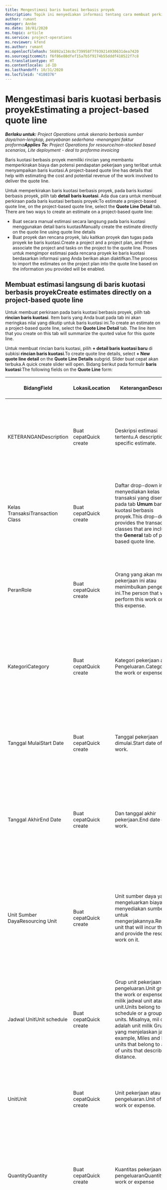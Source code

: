 ```yaml
---
title: Mengestimasi baris kuotasi berbasis proyek
description: Topik ini menyediakan informasi tentang cara membuat perkiraan pada baris kuotasi berbasis proyek.
author: rumant
manager: Annbe
ms.date: 10/01/2020
ms.topic: article
ms.service: project-operations
ms.reviewer: kfend
ms.author: rumant
ms.openlocfilehash: 56892a134c0c739958f7f939214930631dea7420
ms.sourcegitcommit: f6f86e80dfef15a7b5f9174b55dddf410522f7c8
ms.translationtype: HT
ms.contentlocale: id-ID
ms.lasthandoff: 10/31/2020
ms.locfileid: "4180376"
---
```

# <a name="estimating-a-project-based-quote-line"></a><span data-ttu-id="394fa-103">Mengestimasi baris kuotasi berbasis proyek</span><span class="sxs-lookup"><span data-stu-id="394fa-103">Estimating a project-based quote line</span></span>

<span data-ttu-id="394fa-104">_**Berlaku untuk:** Project Operations untuk skenario berbasis sumber daya/non-lengkap, penyebaran sederhana -menangani faktur proforma_</span><span class="sxs-lookup"><span data-stu-id="394fa-104">_**Applies To:** Project Operations for resource/non-stocked based scenarios, Lite deployment - deal to proforma invoicing_</span></span>

<span data-ttu-id="394fa-105">Baris kuotasi berbasis proyek memiliki rincian yang membantu memperkirakan biaya dan potensi pendapatan pekerjaan yang terlibat untuk menyampaikan baris kuotasi.</span><span class="sxs-lookup"><span data-stu-id="394fa-105">A project-based quote line has details that help with estimating the cost and potential revenue of the work involved to deliver the quote line.</span></span>

<span data-ttu-id="394fa-106">Untuk memperkirakan baris kuotasi berbasis proyek, pada baris kuotasi berbasis proyek, pilih tab **detail baris kuotasi**. Ada dua cara untuk membuat perkiraan pada baris kuotasi berbasis proyek:</span><span class="sxs-lookup"><span data-stu-id="394fa-106">To estimate a project-based quote line, on the project-based quote line, select the **Quote Line Detail** tab. There are two ways to create an estimate on a project-based quote line:</span></span>

- <span data-ttu-id="394fa-107">Buat secara manual estimasi secara langsung pada baris kuotasi menggunakan detail baris kuotasi</span><span class="sxs-lookup"><span data-stu-id="394fa-107">Manually create the estimate directly on the quote line using quote line details</span></span> 
- <span data-ttu-id="394fa-108">Buat proyek dan rencana proyek, lalu kaitkan proyek dan tugas pada proyek ke baris kuotasi.</span><span class="sxs-lookup"><span data-stu-id="394fa-108">Create a project and a project plan, and then associate the project and tasks on the project to the quote line.</span></span> <span data-ttu-id="394fa-109">Proses untuk mengimpor estimasi pada rencana proyek ke baris kuotasi berdasarkan informasi yang Anda berikan akan diaktifkan.</span><span class="sxs-lookup"><span data-stu-id="394fa-109">The process to import the estimates on the project plan into the quote line based on the information you provided will be enabled.</span></span>

## <a name="create-estimates-directly-on-a-project-based-quote-line"></a><span data-ttu-id="394fa-110">Membuat estimasi langsung di baris kuotasi berbasis proyek</span><span class="sxs-lookup"><span data-stu-id="394fa-110">Create estimates directly on a project-based quote line</span></span>

<span data-ttu-id="394fa-111">Untuk membuat perkiraan pada baris kuotasi berbasis proyek, pilih tab **rincian baris kuotasi**. Item baris yang Anda buat pada tab ini akan meringkas nilai yang dikutip untuk baris kuotasi ini.</span><span class="sxs-lookup"><span data-stu-id="394fa-111">To create an estimate on a project-based quote line, select the **Quote Line Detail** tab. The line item that you create on this tab will summarize the quoted value for this quote line.</span></span> 

<span data-ttu-id="394fa-112">Untuk membuat rincian baris kuotasi, pilih **+ detail baris kuotasi baru** di subkisi **rincian baris kuotasi**.</span><span class="sxs-lookup"><span data-stu-id="394fa-112">To create quote line details, select **+ New quote line detail** on the **Quote Line Details** subgrid.</span></span> <span data-ttu-id="394fa-113">Slider buat cepat akan terbuka.</span><span class="sxs-lookup"><span data-stu-id="394fa-113">A quick create slider will open.</span></span> <span data-ttu-id="394fa-114">Bidang berikut pada formulir **baris kuotasi**:</span><span class="sxs-lookup"><span data-stu-id="394fa-114">The following fields on the **Quote Line** form:</span></span>

| <span data-ttu-id="394fa-115">**Bidang**</span><span class="sxs-lookup"><span data-stu-id="394fa-115">**Field**</span></span> | <span data-ttu-id="394fa-116">**Lokasi**</span><span class="sxs-lookup"><span data-stu-id="394fa-116">**Location**</span></span> | <span data-ttu-id="394fa-117">**Keterangan**</span><span class="sxs-lookup"><span data-stu-id="394fa-117">**Description**</span></span> | <span data-ttu-id="394fa-118">**Dampak hilir**</span><span class="sxs-lookup"><span data-stu-id="394fa-118">**Downstream impact**</span></span> |
| --- | --- | --- | --- |
| <span data-ttu-id="394fa-119">KETERANGAN</span><span class="sxs-lookup"><span data-stu-id="394fa-119">Description</span></span> | <span data-ttu-id="394fa-120">Buat cepat</span><span class="sxs-lookup"><span data-stu-id="394fa-120">Quick create</span></span> | <span data-ttu-id="394fa-121">Deskripsi estimasi tertentu.</span><span class="sxs-lookup"><span data-stu-id="394fa-121">A description of the specific estimate.</span></span> | <span data-ttu-id="394fa-122">Bidang ini default untuk detail baris kuotasi terkait untuk biaya yang dibuat secara otomatis.</span><span class="sxs-lookup"><span data-stu-id="394fa-122">This field defaults to the related quote line detail for cost that is automatically created.</span></span> |
| <span data-ttu-id="394fa-123">Kelas Transaksi</span><span class="sxs-lookup"><span data-stu-id="394fa-123">Transaction Class</span></span> | <span data-ttu-id="394fa-124">Buat cepat</span><span class="sxs-lookup"><span data-stu-id="394fa-124">Quick create</span></span> | <span data-ttu-id="394fa-125">Daftar drop-down ini menyediakan kelas transaksi yang disertakan pada tab **Umum** baris kuotasi berbasis proyek.</span><span class="sxs-lookup"><span data-stu-id="394fa-125">This drop-down list provides the transaction classes that are included on the **General** tab of project-based quote line.</span></span>  | <span data-ttu-id="394fa-126">Bidang ini default untuk detail baris kuotasi terkait untuk biaya yang dibuat secara otomatis.</span><span class="sxs-lookup"><span data-stu-id="394fa-126">This field defaults to the related quote line detail for cost that is automatically created.</span></span> |
| <span data-ttu-id="394fa-127">Peran</span><span class="sxs-lookup"><span data-stu-id="394fa-127">Role</span></span> | <span data-ttu-id="394fa-128">Buat cepat</span><span class="sxs-lookup"><span data-stu-id="394fa-128">Quick create</span></span> | <span data-ttu-id="394fa-129">Orang yang akan melakukan pekerjaan ini atau menimbulkan pengeluaran ini.</span><span class="sxs-lookup"><span data-stu-id="394fa-129">The person that will perform this work or incur this expense.</span></span> | <span data-ttu-id="394fa-130">Bidang ini default untuk detail baris kuotasi terkait untuk biaya yang dibuat secara otomatis.</span><span class="sxs-lookup"><span data-stu-id="394fa-130">This field defaults to the related quote line detail for cost that is automatically created.</span></span> |
| <span data-ttu-id="394fa-131">Kategori</span><span class="sxs-lookup"><span data-stu-id="394fa-131">Category</span></span> | <span data-ttu-id="394fa-132">Buat cepat</span><span class="sxs-lookup"><span data-stu-id="394fa-132">Quick create</span></span> | <span data-ttu-id="394fa-133">Kategori pekerjaan atau Pengeluaran.</span><span class="sxs-lookup"><span data-stu-id="394fa-133">Category of the work or expense.</span></span> | <span data-ttu-id="394fa-134">Bidang ini default untuk detail baris kuotasi terkait untuk biaya yang dibuat secara otomatis.</span><span class="sxs-lookup"><span data-stu-id="394fa-134">This field defaults to the related quote line detail for cost that is automatically created.</span></span> |
| <span data-ttu-id="394fa-135">Tanggal Mulai</span><span class="sxs-lookup"><span data-stu-id="394fa-135">Start Date</span></span> | <span data-ttu-id="394fa-136">Buat cepat</span><span class="sxs-lookup"><span data-stu-id="394fa-136">Quick create</span></span> | <span data-ttu-id="394fa-137">Tanggal pekerjaan dimulai.</span><span class="sxs-lookup"><span data-stu-id="394fa-137">Start date of the work.</span></span> | <span data-ttu-id="394fa-138">Bidang ini default untuk detail baris kuotasi terkait untuk biaya yang dibuat secara otomatis.</span><span class="sxs-lookup"><span data-stu-id="394fa-138">This field defaults to the related quote line detail for cost that is automatically created.</span></span> |
| <span data-ttu-id="394fa-139">Tanggal Akhir</span><span class="sxs-lookup"><span data-stu-id="394fa-139">End Date</span></span> | <span data-ttu-id="394fa-140">Buat cepat</span><span class="sxs-lookup"><span data-stu-id="394fa-140">Quick create</span></span> | <span data-ttu-id="394fa-141">Dan tanggal akhir pekerjaan.</span><span class="sxs-lookup"><span data-stu-id="394fa-141">End date of the work.</span></span> | <span data-ttu-id="394fa-142">Bidang ini default untuk detail baris kuotasi terkait untuk biaya yang dibuat secara otomatis.</span><span class="sxs-lookup"><span data-stu-id="394fa-142">This field defaults to the related quote line detail for cost that is automatically created.</span></span> |
| <span data-ttu-id="394fa-143">Unit Sumber Daya</span><span class="sxs-lookup"><span data-stu-id="394fa-143">Resourcing Unit</span></span> | <span data-ttu-id="394fa-144">Buat cepat</span><span class="sxs-lookup"><span data-stu-id="394fa-144">Quick create</span></span> | <span data-ttu-id="394fa-145">Unit sumber daya yang akan mengeluarkan biaya ini dan menyediakan sumber daya untuk mengerjakannya.</span><span class="sxs-lookup"><span data-stu-id="394fa-145">Resourcing unit that will incur this cost and provide the resource to work on it.</span></span> | <span data-ttu-id="394fa-146">Bidang ini default untuk detail baris kuotasi terkait untuk biaya yang dibuat secara otomatis.</span><span class="sxs-lookup"><span data-stu-id="394fa-146">This field defaults to the related quote line detail for cost that is automatically created.</span></span> <span data-ttu-id="394fa-147">Bidang ini juga digunakan dalam pengambilan harga biaya.</span><span class="sxs-lookup"><span data-stu-id="394fa-147">This field is also used in cost price retrieval.</span></span> |
| <span data-ttu-id="394fa-148">Jadwal Unit</span><span class="sxs-lookup"><span data-stu-id="394fa-148">Unit schedule</span></span> | <span data-ttu-id="394fa-149">Buat cepat</span><span class="sxs-lookup"><span data-stu-id="394fa-149">Quick create</span></span> | <span data-ttu-id="394fa-150">Grup unit pekerjaan atau pengeluaran.</span><span class="sxs-lookup"><span data-stu-id="394fa-150">Unit group of the work or expense.</span></span> <span data-ttu-id="394fa-151">Unit milik jadwal unit atau grup unit.</span><span class="sxs-lookup"><span data-stu-id="394fa-151">Units belong to a unit schedule or a group of units.</span></span> <span data-ttu-id="394fa-152">Misalnya, mil dan km adalah unit milik Grup unit yang menjelaskan jarak.</span><span class="sxs-lookup"><span data-stu-id="394fa-152">For example, Miles and KMs are units that belong to a group of units that describes distance.</span></span> | <span data-ttu-id="394fa-153">Bidang ini default untuk detail baris kuotasi terkait untuk biaya yang dibuat secara otomatis.</span><span class="sxs-lookup"><span data-stu-id="394fa-153">This field defaults to the related quote line detail for cost that is automatically created.</span></span> |
| <span data-ttu-id="394fa-154">Unit</span><span class="sxs-lookup"><span data-stu-id="394fa-154">Unit</span></span> | <span data-ttu-id="394fa-155">Buat cepat</span><span class="sxs-lookup"><span data-stu-id="394fa-155">Quick create</span></span> | <span data-ttu-id="394fa-156">Unit pekerjaan atau pengeluaran.</span><span class="sxs-lookup"><span data-stu-id="394fa-156">Unit of the work or expense.</span></span> | <span data-ttu-id="394fa-157">Bidang ini default untuk detail baris kuotasi terkait untuk biaya yang dibuat secara otomatis.</span><span class="sxs-lookup"><span data-stu-id="394fa-157">This field defaults to the related quote line detail for cost that is automatically created.</span></span> |
| <span data-ttu-id="394fa-158">Quantity</span><span class="sxs-lookup"><span data-stu-id="394fa-158">Quantity</span></span> | <span data-ttu-id="394fa-159">Buat cepat</span><span class="sxs-lookup"><span data-stu-id="394fa-159">Quick create</span></span> | <span data-ttu-id="394fa-160">Kuantitas pekerjaan atau pengeluaran</span><span class="sxs-lookup"><span data-stu-id="394fa-160">Quantity of work or expense</span></span> | <span data-ttu-id="394fa-161">Bidang ini default untuk detail baris kuotasi terkait untuk biaya yang dibuat secara otomatis.</span><span class="sxs-lookup"><span data-stu-id="394fa-161">This field defaults to the related quote line detail for cost that is automatically created.</span></span> |
| <span data-ttu-id="394fa-162">Harga unit</span><span class="sxs-lookup"><span data-stu-id="394fa-162">Unit price</span></span> | <span data-ttu-id="394fa-163">Buat cepat</span><span class="sxs-lookup"><span data-stu-id="394fa-163">Quick create</span></span> | <span data-ttu-id="394fa-164">Tarif tagihan peran yang melakukan pekerjaan atau harga penjualan dari kategori pengeluaran.</span><span class="sxs-lookup"><span data-stu-id="394fa-164">Bill rate of the role that is performing the work or the Sales price of the expense category.</span></span> <span data-ttu-id="394fa-165">Bidang ini default untuk waktu berdasarkan kombinasi peran dan sumber daya pada daftar harga proyek yang efektif untuk tanggal mulai.</span><span class="sxs-lookup"><span data-stu-id="394fa-165">This field defaults for Time based on the role and resourcing unit combination on the project price list that is effective for the start date.</span></span> <span data-ttu-id="394fa-166">Untuk pengeluaran, bidang ini default dari konfigurasi harga untuk kategori transaksi dalam daftar harga proyek yang efektif untuk tanggal mulai.</span><span class="sxs-lookup"><span data-stu-id="394fa-166">For expenses, this field defaults from the price setup for the transaction category in the project price list that is effective for the start date.</span></span> <span data-ttu-id="394fa-167">Jika metode harga untuk kategori transaksi bukan harga per unit, tidak ada default, dan bidang ini akan dibiarkan kosong.</span><span class="sxs-lookup"><span data-stu-id="394fa-167">If the pricing method for the transaction category is not price-per-unit, there is no default, and this field is left blank.</span></span> | <span data-ttu-id="394fa-168">Tarif biaya peran yang melakukan pekerjaan atau biaya per unit dari kategori pengeluaran.</span><span class="sxs-lookup"><span data-stu-id="394fa-168">Cost rate of the role that is performing the work or the cost-per-unit of the expense category.</span></span> <span data-ttu-id="394fa-169">Bidang ini default untuk waktu berdasarkan kombinasi peran dan sumber daya pada harga unit kontrak daftar harga kuotasi yang efektif untuk tanggal mulai.</span><span class="sxs-lookup"><span data-stu-id="394fa-169">This field defaults for Time based on the role and resourcing unit combination on the price of the Contracting unit of the Quote price list that is effective for the start date.</span></span> <span data-ttu-id="394fa-170">Untuk pengeluaran, bidang ini default dari konfigurasi harga untuk kategori transaksi dalam daftar harga biaya unit kontrak yang efektif untuk tanggal mulai.</span><span class="sxs-lookup"><span data-stu-id="394fa-170">For expenses, this field defaults from the price setup for the transaction category in the cost price list of Contracting unit that is effective for the start date.</span></span> <span data-ttu-id="394fa-171">Jika metode harga untuk kategori transaksi bukan harga per unit, tidak ada default, dan bidang ini akan dibiarkan kosong.</span><span class="sxs-lookup"><span data-stu-id="394fa-171">If the pricing method for the transaction category is not price-per-unit, there is no default and this field is left blank.</span></span> |
| <span data-ttu-id="394fa-172">Perkiraan Pajak</span><span class="sxs-lookup"><span data-stu-id="394fa-172">Estimated Tax</span></span> | <span data-ttu-id="394fa-173">Buat cepat</span><span class="sxs-lookup"><span data-stu-id="394fa-173">Quick create</span></span> | <span data-ttu-id="394fa-174">Anda dapat memasukkan perkiraan pajak untuk pekerjaan atau pengeluaran ini secara manual.</span><span class="sxs-lookup"><span data-stu-id="394fa-174">You can manually enter the estimated tax for this work or expense.</span></span> | <span data-ttu-id="394fa-175">Tidak ada dampak hilir dari bidang ini.</span><span class="sxs-lookup"><span data-stu-id="394fa-175">There is no downstream impact of this field.</span></span> |
| <span data-ttu-id="394fa-176">Jumlah</span><span class="sxs-lookup"><span data-stu-id="394fa-176">Amount</span></span> | <span data-ttu-id="394fa-177">Buat cepat</span><span class="sxs-lookup"><span data-stu-id="394fa-177">Quick create</span></span> | <span data-ttu-id="394fa-178">Anda dapat secara manual memasukkan informasi ke bidang ini jika bidang **kuantitas** dan **harga** dibiarkan kosong.</span><span class="sxs-lookup"><span data-stu-id="394fa-178">You can manually input information into this field if the **Quantity** and **Price** fields are left blank.</span></span> <span data-ttu-id="394fa-179">Jika bidang ini tidak kosong, bidang ini menjadi hanya baca dan dihitung sebagai (kuantitas \* harga satuan) + pajak.</span><span class="sxs-lookup"><span data-stu-id="394fa-179">If these fields are not blank, this field becomes read-only and is calculated as (Quantity \* Unit price) + Tax.</span></span> | <span data-ttu-id="394fa-180">Tidak ada dampak hilir dari bidang ini.</span><span class="sxs-lookup"><span data-stu-id="394fa-180">There is no downstream impact of this field.</span></span> |

## <a name="update-prices-on-quote-line-details"></a><span data-ttu-id="394fa-181">Memperbarui harga pada detail baris kuotasi</span><span class="sxs-lookup"><span data-stu-id="394fa-181">Update prices on quote line details</span></span>

<span data-ttu-id="394fa-182">Jika Anda telah mengubah harga pada daftar harga proyek yang dilampirkan ke kuotasi, atau pada daftar harga biaya unit kontrak, Anda dapat memilih **hitung ulang** pada **halaman kuotasi**, untuk me-refresh harga pada rincian baris kuotasi individual untuk mencerminkan perubahan ini.</span><span class="sxs-lookup"><span data-stu-id="394fa-182">If you have changed prices on the project price list that is attached to the quote, or on cost price list of the contracting unit, you can select **Recalculate** on the **Quote** page, to refresh the prices on the individual quote line details to reflect this change.</span></span> <span data-ttu-id="394fa-183">Bila Anda memilih **hitung ulang**, terjadi peringatan yang menginformasikan pada Anda bahwa harga pada detail baris kuotasi untuk semua baris kuotasi pada kuotasi ini akan diatur ulang.</span><span class="sxs-lookup"><span data-stu-id="394fa-183">When you select **Recalculate**, a warning occurs that informs you that prices on quote line details for all quote lines on this quote will be reset.</span></span> <span data-ttu-id="394fa-184">Pilih **ya**, untuk menyegarkan harga untuk detail baris penjualan dan kuotasi biaya.</span><span class="sxs-lookup"><span data-stu-id="394fa-184">Select **Yes**, to refresh prices for both sales and cost quote line details.</span></span>

## <a name="access-quote-line-details-for-cost"></a><span data-ttu-id="394fa-185">Akses Rincian baris kuotasi untuk biaya</span><span class="sxs-lookup"><span data-stu-id="394fa-185">Access quote line details for cost</span></span>

<span data-ttu-id="394fa-186">Pada tab **rincian baris kuotasi**, pilih baris di kisi untuk mengaktifkan beberapa tindakan di toolbar subkisi.</span><span class="sxs-lookup"><span data-stu-id="394fa-186">On the **Quote Line Details** tab, select a row in the grid to enable some actions on the toolbar of the subgrid.</span></span> <span data-ttu-id="394fa-187">Tindakan pertama pada bilah alat subkisi bila detail baris kuotasi dipilih adalah **Buka rincian biaya**.</span><span class="sxs-lookup"><span data-stu-id="394fa-187">The first action on the subgrid tool bar when a quote line detail is selected is **Open Cost Detail**.</span></span> <span data-ttu-id="394fa-188">Pilih **Buka detail biaya** untuk melihat tingkat biaya dan jumlah yang terkait untuk baris kuotasi ini.</span><span class="sxs-lookup"><span data-stu-id="394fa-188">Select **Open Cost Detail** to see the related cost rate and amount for this quote line.</span></span>

> [!NOTE]
> <span data-ttu-id="394fa-189">Mengubah unit sumber daya, kuantitas, tanggal, peran, atau nilai kategori pada detail baris kuotasi untuk biaya akan mengubah nilai yang sesuai pada rincian baris kuotasi untuk penjualan.</span><span class="sxs-lookup"><span data-stu-id="394fa-189">Changing the resourcing unit, quantity, dates, role, or category values on the quote line detail for cost will change the corresponding values on the quote line details for sales.</span></span>
## <a name="currency-on-quote-line-details-for-cost-and-sales"></a><span data-ttu-id="394fa-190">Mata uang pada detail baris kuotasi untuk biaya dan penjualan</span><span class="sxs-lookup"><span data-stu-id="394fa-190">Currency on quote line details for cost and sales</span></span>

<span data-ttu-id="394fa-191">Mata uang pada detail baris kuotasi untuk default penjualan dari daftar harga proyek yang efektif untuk tanggal mulai detail baris kuotasi.</span><span class="sxs-lookup"><span data-stu-id="394fa-191">Currency on the quote line detail for sales defaults from the project price list that is effective for the start date of the quote line detail.</span></span>

<span data-ttu-id="394fa-192">Mata uang pada detail baris kuotasi untuk biaya adalah default dari daftar harga unit kontrak kuotasi yang efektif untuk tanggal mulai detail baris kuotasi untuk biaya.</span><span class="sxs-lookup"><span data-stu-id="394fa-192">Currency on the quote line detail for cost defaults from the price list of the contracting unit of the quote that is effective for the start date of the quote line detail for cost.</span></span>

<span data-ttu-id="394fa-193">Perhitungan profitabilitas mengkonversi jumlah rincian baris kuotasi untuk biaya dan penjualan ke mata uang dasar lingkungan untuk melaporkan perkiraan margin secara keseluruhan pada kuotasi.</span><span class="sxs-lookup"><span data-stu-id="394fa-193">Profitability calculations convert the amount on quote line details for cost and sales into the base currency of the environment to report the overall estimated margin on the quote.</span></span>

<span data-ttu-id="394fa-194">Hal ini dapat mengakibatkan kesalahan pembulatan mata uang dan perubahan margin karena kurangnya nilai tukar efektif tanggal.</span><span class="sxs-lookup"><span data-stu-id="394fa-194">This could result in currency rounding errors and changing margins because of the lack of date effective exchange rates.</span></span> <span data-ttu-id="394fa-195">Gunakan penghitungan ini pada kuotasi proyek hanya sebagai perkiraan dan bukan aktual dan resmi atau pelaporan lainnya yang memerlukan ketepatan lebih tinggi dalam pembulatan dan kesadaran efektivitas tanggal untuk nilai tukar.</span><span class="sxs-lookup"><span data-stu-id="394fa-195">Use these calculations on Project quotes only as approximations and not actual statutory or other reporting that requires higher precision of rounding and awareness of date effectivity for exchange rates.</span></span>
